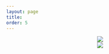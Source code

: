 ```yaml
---
layout: page
title: 
order: 5
---
```


<center><img src="{{site.url}}{{ site.baseurl}}/public/hito-diagram.svg"></center>
<center><img src="{{site.url}}{{ site.baseurl}}/public/hito-graph.png"></center>
